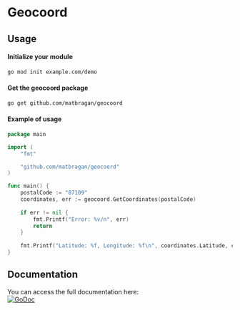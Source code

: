 # Geocoord

## Usage
#### Initialize your module
```sh
go mod init example.com/demo
```

#### Get the geocoord package
```sh
go get github.com/matbragan/geocoord
```

#### Example of usage
```go
package main

import (
    "fmt"

    "github.com/matbragan/geocoord"
)

func main() {
    postalCode := "87109"
    coordinates, err := geocoord.GetCoordinates(postalCode)
    
    if err != nil {
        fmt.Printf("Error: %v/n", err)
        return
    }
    
    fmt.Printf("Latitude: %f, Longitude: %f\n", coordinates.Latitude, coordinates.Longitude)
}
```

## Documentation

You can access the full documentation here: <br>
[![GoDoc](https://godoc.org/github.com/matbragan/geocoord?status.svg)](https://godoc.org/github.com/matbragan/geocoord)

